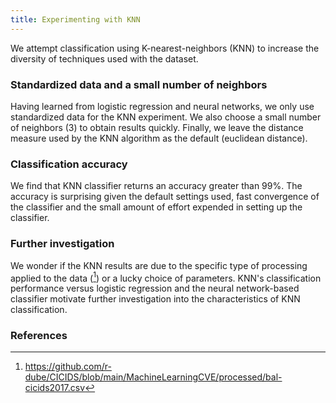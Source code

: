 ```yaml
---
title: Experimenting with KNN
---
```

We attempt classification using K-nearest-neighbors (KNN) to increase the diversity of techniques used with the dataset.

### Standardized data and a small number of neighbors
Having learned from logistic regression and neural networks, we only use standardized data for the KNN experiment. We also choose a small number of neighbors (3) to obtain results quickly. Finally, we leave the distance measure used by the KNN algorithm as the default (euclidean distance).

### Classification accuracy
We find that KNN classifier returns an accuracy greater than 99%. The accuracy is surprising given the default settings used, fast convergence of the classifier and the small amount of effort expended in setting up the classifier.

### Further investigation
We wonder if the KNN results are due to the specific type of processing applied to the data ([^data1]) or a lucky choice of parameters. KNN's classification performance versus logistic regression and the neural network-based classifier motivate further investigation into the characteristics of KNN classification.


### References
[^data1]: https://github.com/r-dube/CICIDS/blob/main/MachineLearningCVE/processed/bal-cicids2017.csv
[^colab2]: https://github.com/r-dube/CICIDS/blob/main/cicids_classifiers.ipynb
